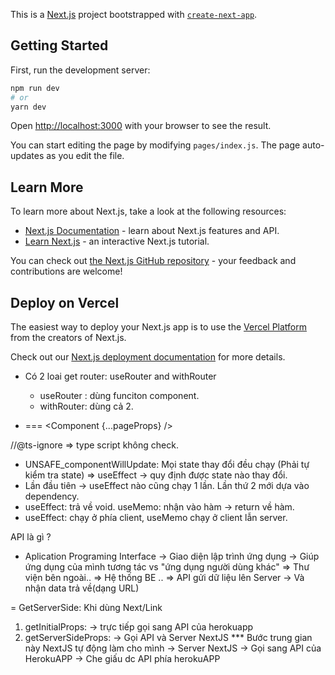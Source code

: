This is a [Next.js](https://nextjs.org/) project bootstrapped with [`create-next-app`](https://github.com/vercel/next.js/tree/canary/packages/create-next-app).

## Getting Started

First, run the development server:

```bash
npm run dev
# or
yarn dev
```

Open [http://localhost:3000](http://localhost:3000) with your browser to see the result.

You can start editing the page by modifying `pages/index.js`. The page auto-updates as you edit the file.

## Learn More

To learn more about Next.js, take a look at the following resources:

- [Next.js Documentation](https://nextjs.org/docs) - learn about Next.js features and API.
- [Learn Next.js](https://nextjs.org/learn) - an interactive Next.js tutorial.

You can check out [the Next.js GitHub repository](https://github.com/vercel/next.js/) - your feedback and contributions are welcome!

## Deploy on Vercel

The easiest way to deploy your Next.js app is to use the [Vercel Platform](https://vercel.com/import?utm_medium=default-template&filter=next.js&utm_source=create-next-app&utm_campaign=create-next-app-readme) from the creators of Next.js.

Check out our [Next.js deployment documentation](https://nextjs.org/docs/deployment) for more details.

- Có 2 loai get router: useRouter and withRouter

  - useRouter : dùng funciton component.
  - withRouter: dùng cả 2.

- <Component users={pageProps.user} posts={pageProps.posts} /> === <Component {...pageProps} />

//@ts-ignore => type script không check.

- UNSAFE_componentWillUpdate: Mọi state thay đổi đều chạy (Phải tự kiểm tra state) => useEffect -> quy định được state nào thay đổi.
- Lần đầu tiên -> useEffect nào cũng chạy 1 lần. Lần thứ 2 mới dựa vào dependency.
- useEffect: trả về void. useMemo: nhận vào hàm -> return về hàm.
- useEffect: chạy ở phía client, useMemo chạy ở client lẫn server.

API là gì ?

- Aplication Programing Interface
  -> Giao diện lập trình ứng dụng
  -> Giúp ứng dụng của mình tương tác vs "ứng dụng người dùng khác"
  => Thư viện bên ngoài..
  => Hệ thống BE ..
  => API gửi dữ liệu lên Server -> Và nhận data trả về(dạng URL)

= GetServerSide: Khi dùng Next/Link

1. getInitialProps: -> trực tiếp gọi sang API của herokuapp
2. getServerSideProps:
   -> Gọi API và Server NextJS \*\*\* Bước trung gian này NextJS tự động làm cho mình
   -> Server NextJS -> Gọi sang API của HerokuAPP -> Che giấu dc API phía herokuAPP
